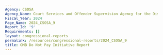 ```yaml
---
Agency: CSOSA
Agency_Name: Court Services and Offender Supervision Agency for the District of Columbia
Fiscal_Year: 2024
Page_Name: 2024_CSOSA_9
Report_Id: '9'
Requirements: []
layout: congressional-reports
permalink: /resources/congressional-reports/2024_CSOSA_9
title: OMB Do Not Pay Initiative Report
---
```

